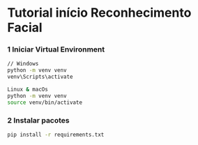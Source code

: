 # Tutorial início Reconhecimento Facial

### 1 Iniciar Virtual Environment

```bash
// Windows
python -m venv venv
venv\Scripts\activate

Linux & macOs
python -m venv venv
source venv/bin/activate
```


### 2 Instalar pacotes

```bash
pip install -r requirements.txt
```
